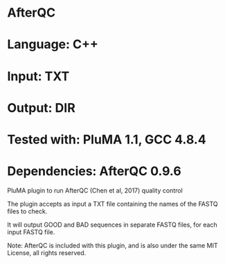 # AfterQC
# Language: C++
# Input: TXT
# Output: DIR
# Tested with: PluMA 1.1, GCC 4.8.4
# Dependencies: AfterQC 0.9.6


PluMA plugin to run AfterQC (Chen et al, 2017) quality control

The plugin accepts as input a TXT file containing the names of the FASTQ
files to check.

It will output GOOD and BAD sequences in separate FASTQ files, for each input FASTQ file.

Note: AfterQC is included with this plugin, and is also under the same MIT License, all rights reserved.
